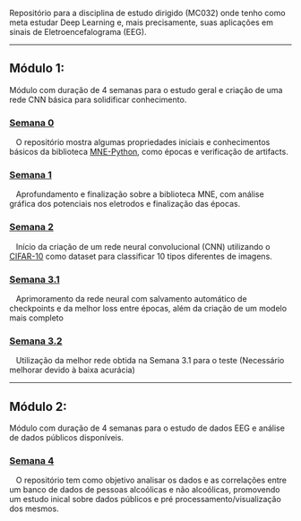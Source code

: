 Repositório para a disciplina de estudo dirigido (MC032) onde tenho como meta estudar Deep Learning e, mais precisamente, suas aplicações em sinais de Eletroencefalograma (EEG).

---
## Módulo 1:
Módulo com duração de 4 semanas para o estudo geral e criação de uma rede CNN básica para solidificar conhecimento.

### [Semana 0](https://github.com/V-Seidel/EEG_Deep_Learning/blob/main/Semana0.ipynb "Semana 0")
&nbsp;&nbsp;&nbsp;O repositório mostra algumas propriedades iniciais e conhecimentos básicos da biblioteca [MNE-Python](https://github.com/mne-tools/mne-python "Repositório MNE"), como épocas e verificação de artifacts.

### [Semana 1](https://github.com/V-Seidel/EEG_Deep_Learning/blob/main/Semana1.ipynb "Semana 1")
&nbsp;&nbsp;&nbsp;Aprofundamento e finalização sobre a biblioteca MNE, com análise gráfica dos potenciais nos eletrodos e finalização das épocas.

### [Semana 2](https://github.com/V-Seidel/EEG_Deep_Learning/blob/main/Semana2.ipynb "Semana 2")
&nbsp;&nbsp;&nbsp;Início da criação de um rede neural convolucional (CNN) utilizando o [CIFAR-10](https://www.cs.toronto.edu/~kriz/cifar.html "Cifar-10") como dataset para classificar 10 tipos diferentes de imagens.

### [Semana 3.1](https://github.com/V-Seidel/EEG_Deep_Learning/blob/main/Semana3(Test).ipynb "Semana 3")
&nbsp;&nbsp;&nbsp;Aprimoramento da rede neural com salvamento automático de checkpoints e da melhor loss entre épocas, além da criação de um modelo mais completo

### [Semana 3.2](https://github.com/V-Seidel/EEG_Deep_Learning/blob/main/Semana3(Train).ipynb "Semana 3")
&nbsp;&nbsp;&nbsp;Utilização da melhor rede obtida na Semana 3.1 para o teste (Necessário melhorar devido à baixa acurácia)

---
## Módulo 2:
Módulo com duração de 4 semanas para o estudo de dados EEG e análise de dados públicos disponíveis.

### [Semana 4](https://github.com/V-Seidel/EEG_Deep_Learning/blob/main/Semana4.ipynb "Semana 4")
&nbsp;&nbsp;&nbsp;O repositório tem como objetivo analisar os dados e as correlações entre um banco de dados de pessoas alcoólicas e não alcoólicas, promovendo um estudo inical sobre dados públicos e pré processamento/visualização dos mesmos.

